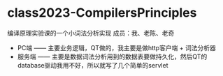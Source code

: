 # class2023-CompilersPrinciples

编译原理实验课的一个小词法分析实现
成员：我、老陈、老奇
- PC端 —— 主要业务逻辑，QT做的，我主要是做http客户端 + 词法分析器
- 服务端 —— 主要是数据词法分析用到的数据表要做持久化，然后QT的database驱动我用不好，所以就写了几个简单的servlet
